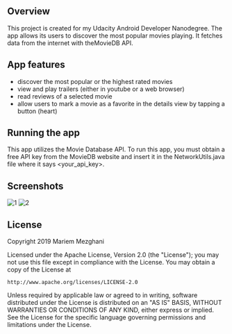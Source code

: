 ## Overview
This project is created for my Udacity Android Developer Nanodegree. 
The app allows its users to discover the most popular movies playing. It fetches data from the internet with theMovieDB API.

## App features
- discover the most popular or the highest rated movies
- view and play trailers (either in youtube or a web browser)
- read reviews of a selected movie
- allow users to mark a movie as a favorite in the details view by tapping a button (heart)

## Running the app
This app utilizes the Movie Database API. To run this app, you must obtain a free API key from the MovieDB website and insert it in the NetworkUtils.java file where it says <your_api_key>.

## Screenshots
![1](https://user-images.githubusercontent.com/35550711/62786467-08170600-ba99-11e9-94aa-13772ca0c744.png)       ![2](https://user-images.githubusercontent.com/35550711/62786535-2c72e280-ba99-11e9-9251-3985e034a5d2.png)

## License
Copyright 2019 Mariem Mezghani

Licensed under the Apache License, Version 2.0 (the "License");
you may not use this file except in compliance with the License.
You may obtain a copy of the License at

    http://www.apache.org/licenses/LICENSE-2.0

Unless required by applicable law or agreed to in writing, software
distributed under the License is distributed on an "AS IS" BASIS,
WITHOUT WARRANTIES OR CONDITIONS OF ANY KIND, either express or implied.
See the License for the specific language governing permissions and
limitations under the License.


